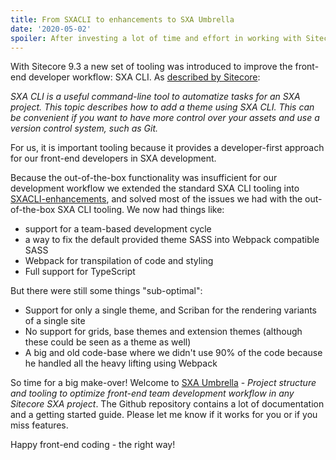 ```yaml
---
title: From SXACLI to enhancements to SXA Umbrella
date: '2020-05-02'
spoiler: After investing a lot of time and effort in working with Sitecore SXACLI and creating enhancements on the standard SXACLI tooling I decided that it was time for a different approach. Please meet SXA Umbrella!
---
```


With Sitecore 9.3 a new set of tooling was introduced to improve the front-end developer workflow: SXA CLI. As [described by Sitecore](https://doc.sitecore.com/developers/sxa/93/sitecore-experience-accelerator/en/add-a-theme-using-sxa-cli.html):

 _SXA CLI is a useful command-line tool to automatize tasks for an SXA project. This topic describes how to add a theme using SXA CLI. This can be convenient if you want to have more control over your assets and use a version control system, such as Git._

For us, it is important tooling because it provides a developer-first approach for our front-end developers in SXA development.

Because the out-of-the-box functionality was insufficient for our development workflow we extended the standard SXA CLI tooling into [SXACLI-enhancements](https://github.com/macaw-interactive/SXACLI-enhancements), and solved most of the issues we had with the out-of-the-box SXA CLI tooling. We now had things like:

- support for a team-based development cycle
- a way to fix the default provided theme SASS into Webpack compatible SASS
- Webpack for transpilation of code and styling
- Full support for TypeScript

But there were still some things "sub-optimal":

- Support for only a single theme, and Scriban for the rendering variants of a single site
- No support for grids, base themes and extension themes (although these could be seen as a theme as well)
- A big and old code-base where we didn't use 90% of the code because he handled all the heavy lifting using Webpack

So time for a big make-over! Welcome to [SXA Umbrella](https://github.com/macaw-interactive/sxa-umbrella) - *Project structure and tooling to optimize front-end team development workflow in any Sitecore SXA project*. The Github repository contains a lot of documentation and a getting started guide. Please let me know if it works for you or if you miss features.

Happy front-end coding - the right way!